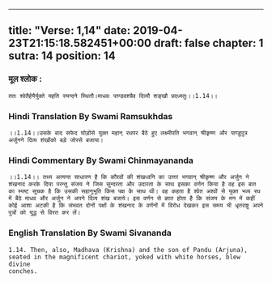 
---
title: "Verse: 1,14"
date: 2019-04-23T21:15:18.582451+00:00
draft: false
chapter: 1
sutra: 14
position: 14
---
### मूल श्लोक :
```
ततः श्वेतैर्हयैर्युक्ते महति स्यन्दने स्थितौ।माधवः पाण्डवश्चैव दिव्यौ शङ्खौ प्रदध्मतुः।।1.14।।

```

### Hindi Translation By Swami Ramsukhdas
```
।।1.14।।उसके बाद सफेद घोड़ोंसे युक्त महान् रथपर बैठे हुए लक्ष्मीपति भगवान् श्रीकृष्ण और पाण्डुपुत्र अर्जुनने दिव्य शंखोंको बड़े जोरसे बजाया।

```

### Hindi Commentary By Swami Chinmayananda
```
।।1.14।। तथ्य अत्यन्त साधारण है कि कौरवों की शंखध्वनि का उत्तर भगवान् श्रीकृष्ण और अर्जुन ने शंखनाद करके दिया परन्तु संजय ने जिस सुन्दरता और उदारता के साथ इसका वर्णन किया है वह इस बात का स्पष्ट सूचक है कि उसकी सहानुभूति किस पक्ष के साथ थी। वह कहता है श्वेत अश्वों से युक्त भव्य रथ में बैठे माधव और अर्जुन ने अपने दिव्य शंख बजाये। इस वर्णन से ज्ञात होता है कि संजय के मन में कहीं कोई आशा अटकी है कि संभवत दोनों पक्षों के शंखनाद के वर्णनों में विरोध देखकर इस समय भी धृतराष्ट्र अपने पुत्रों को युद्ध से विरत कर लें।

```

### English Translation By Swami  Sivananda
```
1.14. Then, also, Madhava (Krishna) and the son of Pandu (Arjuna),
seated in the magnificent chariot, yoked with white horses, blew divine
conches.

```

